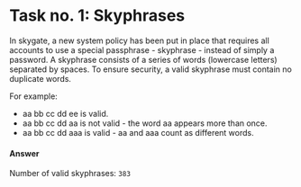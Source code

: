 # Task no. 1: Skyphrases

In  skygate,  a  new  system  policy  has  been  put  in  place  that  requires  all  accounts  to  use  a  special 
passphrase  -  skyphrase  -  instead  of simply  a  password.  A  skyphrase  consists  of  a  series  of  words 
(lowercase letters) separated by spaces. To ensure security, a valid skyphrase must contain no duplicate 
words.

For example:
* aa bb cc dd ee is valid.
* aa bb cc dd aa is not valid - the word aa appears more than once.
* aa bb cc dd aaa is valid - aa and aaa count as different words.


#### Answer
Number of valid skyphrases: `383`